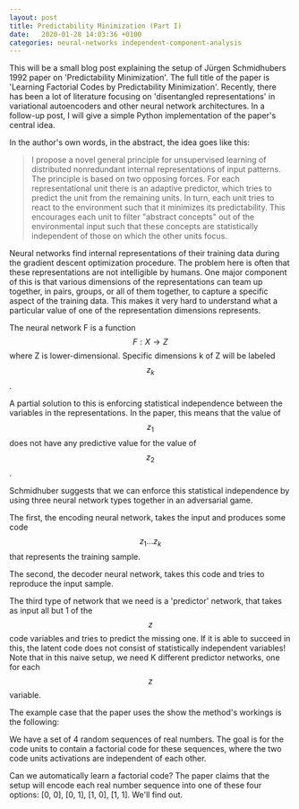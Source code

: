 ```yaml
---
layout: post
title: Predictability Minimization (Part I)
date:   2020-01-28 14:03:36 +0100
categories: neural-networks independent-component-analysis
---
```


This will be a small blog post explaining the setup of Jürgen Schmidhubers 1992 paper on 'Predictability Minimization'. The full title of the paper is 'Learning Factorial Codes by Predictability Minimization'. Recently, there has been a lot of literature focusing on 'disentangled representations' in variational autoencoders and other neural network architectures. In a follow-up post, I will give a simple Python implementation of the paper's central idea.

<!--more-->

In the author's own words, in the abstract, the idea goes like this:

>I propose a novel general principle for unsupervised learning of distributed nonredundant internal representations of input patterns. The principle is based on two opposing forces. For each representational unit there is an adaptive predictor, which tries to predict the unit from the remaining units. In turn, each unit tries to react to the environment such that it minimizes its predictability. This encourages each unit to filter "abstract concepts" out of the environmental input such that these concepts are statistically independent of those on which the other units focus. 

Neural networks find internal representations of their training data during the gradient descent optimization procedure. The problem here is often that these representations are not intelligible by humans. One major component of this is that various dimensions of the representations can team up together, in pairs, groups, or all of them together, to capture a specific aspect of the training data. This makes it very hard to understand what a particular value of one of the representation dimensions represents. 

The neural network F is a function $$F:  X \to Z$$ where Z is lower-dimensional. Specific dimensions k of Z will be labeled $$ z_k $$.

A partial solution to this is enforcing statistical independence between the variables in the representations. In the paper, this means that the value of $$ z_1 $$ does not have any predictive value for the value of $$ z_2 $$. 

Schmidhuber suggests that we can enforce this statistical independence by using three neural network types together in an adversarial game.

The first, the encoding neural network, takes the input and produces some code $$ z_1 ...z_k $$ that represents the training sample. 

The second, the decoder neural network, takes this code and tries to reproduce the input sample. 

The third type of network that we need is a 'predictor' network, that takes as input all but 1 of the $$ z $$ code variables and tries to predict the missing one. If it is able to succeed in this, the latent code does not consist of statistically independent variables! Note that in this naive setup, we need K different predictor networks, one for each $$ z $$ variable.
 
 The example case that the paper uses the show the method's workings is the following:
 
 We have a set of 4 random sequences of real numbers. The goal is for the code units to contain a factorial code for these sequences, where the two code units activations are independent of each other.

Can we automatically learn a factorial code? The paper claims that the setup will encode each real number sequence into one of these four options: [0, 0], [0, 1], [1, 0], [1, 1]. We'll find out.
 
